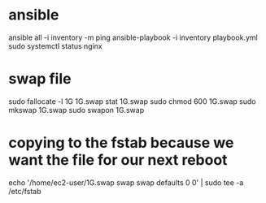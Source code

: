 # ansible
ansible all -i inventory -m ping
ansible-playbook -i inventory playbook.yml
sudo systemctl status nginx
# swap file
sudo fallocate -l 1G 1G.swap
stat 1G.swap
sudo chmod 600 1G.swap
sudo mkswap 1G.swap
sudo swapon 1G.swap
# copying to the fstab because we want the file for our next reboot
echo '/home/ec2-user/1G.swap swap swap defaults 0 0' | sudo tee -a /etc/fstab 
